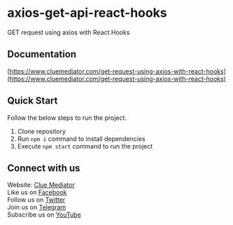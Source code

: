# axios-get-api-react-hooks

GET request using axios with React Hooks

## Documentation

[https://www.cluemediator.com/get-request-using-axios-with-react-hooks](https://www.cluemediator.com/get-request-using-axios-with-react-hooks)

## Quick Start

Follow the below steps to run the project.

1. Clone repository
2. Run `npm i` command to install dependencies
3. Execute `npm start` command to run the project

## Connect with us

Website: [Clue Mediator](https://www.cluemediator.com)  
Like us on [Facebook](https://www.facebook.com/thecluemediator)  
Follow us on [Twitter](https://twitter.com/cluemediator)  
Join us on [Telegram](https://t.me/cluemediator)  
Subscribe us on [YouTube](https://www.youtube.com/ClueMediator)